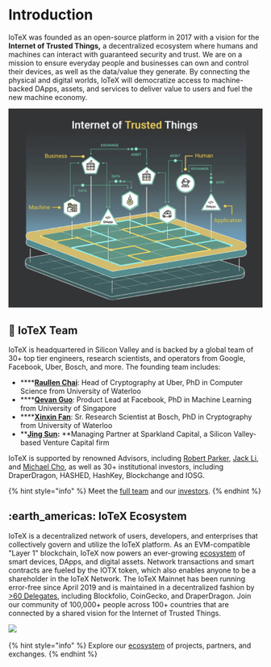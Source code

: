 # Introduction

IoTeX was founded as an open-source platform in 2017 with a vision for the **Internet of Trusted Things,** a decentralized ecosystem where humans and machines can interact with guaranteed security and trust. We are on a mission to ensure everyday people and businesses can own and control their devices, as well as the data/value they generate. By connecting the physical and digital worlds, IoTeX will democratize access to machine-backed DApps, assets, and services to deliver value to users and fuel the new machine economy.

![](.gitbook/assets/screen-shot-2021-01-30-at-9.10.43-pm.png)

## :office: IoTeX Team

IoTeX is headquartered in Silicon Valley and is backed by a global team of 30+ top tier engineers, research scientists, and operators from Google, Facebook, Uber, Bosch, and more. The founding team includes:

* ****[**Raullen Chai**](https://www.linkedin.com/in/raullenchai/): Head of Cryptography at Uber, PhD in Computer Science from University of Waterloo
* ****[**Qevan Guo**](https://www.linkedin.com/in/donguo): Product Lead at Facebook, PhD in Machine Learning from University of Singapore
* ****[**Xinxin Fan**](https://www.linkedin.com/in/xinxin-fan-crypto/): Sr. Research Scientist at Bosch, PhD in Cryptography from University of Waterloo
* ****[**Jing Sun**](https://www.linkedin.com/in/cbetasun/):** **Managing Partner at Sparkland Capital, a Silicon Valley-based Venture Capital firm

IoTeX is supported by renowned Advisors, including [Robert Parker](https://www.linkedin.com/in/robert-parker-44b5024/), [Jack Li](https://cn.linkedin.com/in/jack-lee-89059a29), and [Michael Cho](https://www.linkedin.com/in/minshik-michael-cho-7a8a70148/), as well as 30+ institutional investors, including DraperDragon, HASHED, HashKey, Blockchange and IOSG.

{% hint style="info" %}
Meet the [full team](https://iotex.io/team/) and our [investors](https://preview.redd.it/lee7cdl74c111.png?width=1031\&format=png\&auto=webp\&s=2330810490709a1a7a5adfdf5011ca461e28cbd4).
{% endhint %}

## :earth\_americas: **IoTeX Ecosystem**

IoTeX is a decentralized network of users, developers, and enterprises that collectively govern and utilize the IoTeX platform. As an EVM-compatible "Layer 1" blockchain, IoTeX now powers an ever-growing [ecosystem](https://ecosystem.iotex.io) of smart devices, DApps, and digital assets. Network transactions and smart contracts are fueled by the IOTX token, which also enables anyone to be a shareholder in the IoTeX Network. The IoTeX Mainnet has been running error-free since April 2019 and is maintained in a decentralized fashion by [>60 Delegates](https://member.iotex.io), including Blockfolio, CoinGecko, and DraperDragon. Join our community of 100,000+ people across 100+ countries that are connected by a shared vision for the Internet of Trusted Things.

![](.gitbook/assets/1\_\_jj10vny3cifcdck5cj3ug-2x.jpeg)

{% hint style="info" %}
Explore our [ecosystem](https://ecosystem.iotex.io) of projects, partners, and exchanges.
{% endhint %}
